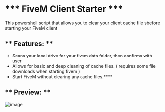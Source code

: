 <h1>*** FiveM Client Starter ***</h1>


This powershell script that allows you to clear your client cache file sbefore starting your FiveM client

<h2>** Features: **</h2>
<ul>
    <li>Scans your local drive for your fivem data folder, then confirms with user</li>
    <li>Allows for basic and deep cleaning of cache files. ( requires some file downloads when starting fivem )</li>
    <li>Start FiveM without clearing any cache files.****</li>
</ul>


<h2>** Preview: **</h2>

![image](https://github.com/user-attachments/assets/c97c661f-fea0-4ee1-be58-365b24d2cbb5)

